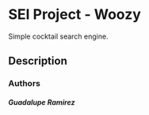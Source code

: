 # SEI Project - Woozy
Simple cocktail search engine.

## Description

### Authors
##### Guadalupe Ramirez
